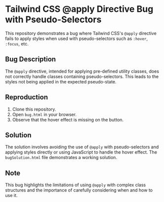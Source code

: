 # Tailwind CSS @apply Directive Bug with Pseudo-Selectors

This repository demonstrates a bug where Tailwind CSS's `@apply` directive fails to apply styles when used with pseudo-selectors such as `:hover`, `:focus`, etc.

## Bug Description

The `@apply` directive, intended for applying pre-defined utility classes, does not correctly handle classes containing pseudo-selectors.  This leads to the styles not being applied in the expected pseudo-state. 

## Reproduction

1. Clone this repository.
2. Open `bug.html` in your browser.
3. Observe that the hover effect is missing on the button. 

## Solution

The solution involves avoiding the use of `@apply` with pseudo-selectors and applying styles directly or using JavaScript to handle the hover effect.  The `bugSolution.html` file demonstrates a working solution.

## Note

This bug highlights the limitations of using `@apply` with complex class structures and the importance of carefully considering when and how to use it.